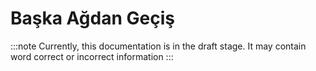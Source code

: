 # Başka Ağdan Geçiş

:::note
Currently, this documentation is in the draft stage. It may contain word correct or incorrect information
:::
